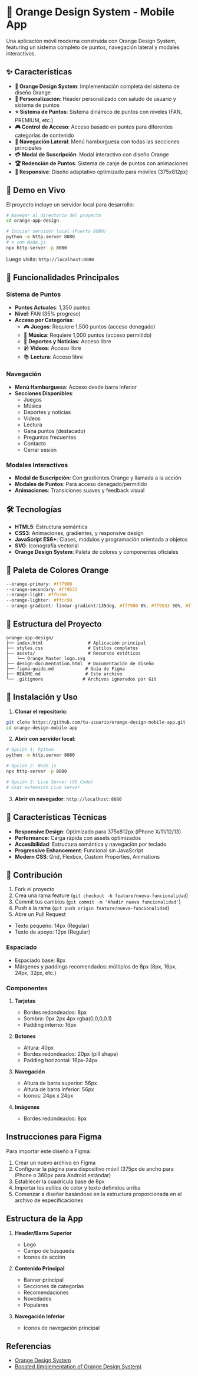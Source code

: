 # 🍊 Orange Design System - Mobile App

Una aplicación móvil moderna construida con Orange Design System, featuring un sistema completo de puntos, navegación lateral y modales interactivos.

## ✨ Características

- **🎨 Orange Design System**: Implementación completa del sistema de diseño Orange
- **👤 Personalización**: Header personalizado con saludo de usuario y sistema de puntos
- **⭐ Sistema de Puntos**: Sistema dinámico de puntos con niveles (FAN, PREMIUM, etc.)
- **🎮 Control de Acceso**: Acceso basado en puntos para diferentes categorías de contenido
- **📱 Navegación Lateral**: Menú hamburguesa con todas las secciones principales
- **💳 Modal de Suscripción**: Modal interactivo con diseño Orange
- **🏆 Redención de Puntos**: Sistema de canje de puntos con animaciones
- **📱 Responsive**: Diseño adaptativo optimizado para móviles (375x812px)

## 🚀 Demo en Vivo

El proyecto incluye un servidor local para desarrollo:

```bash
# Navegar al directorio del proyecto
cd orange-app-design

# Iniciar servidor local (Puerto 8080)
python -m http.server 8080
# o con Node.js
npx http-server -p 8080
```

Luego visita: `http://localhost:8080`

## 📱 Funcionalidades Principales

### Sistema de Puntos
- **Puntos Actuales**: 1,350 puntos
- **Nivel**: FAN (35% progreso)
- **Acceso por Categorías**:
  - 🎮 **Juegos**: Requiere 1,500 puntos (acceso denegado)
  - 🎵 **Música**: Requiere 1,000 puntos (acceso permitido)
  - 📰 **Deportes y Noticias**: Acceso libre
  - 📹 **Videos**: Acceso libre
  - 📚 **Lectura**: Acceso libre

### Navegación
- **Menú Hamburguesa**: Acceso desde barra inferior
- **Secciones Disponibles**:
  - Juegos
  - Música
  - Deportes y noticias
  - Videos
  - Lectura
  - Gana puntos (destacado)
  - Preguntas frecuentes
  - Contacto
  - Cerrar sesión

### Modales Interactivos
- **Modal de Suscripción**: Con gradientes Orange y llamada a la acción
- **Modales de Puntos**: Para acceso denegado/permitido
- **Animaciones**: Transiciones suaves y feedback visual

## 🛠️ Tecnologías

- **HTML5**: Estructura semántica
- **CSS3**: Animaciones, gradientes, y responsive design
- **JavaScript ES6+**: Clases, módulos y programación orientada a objetos
- **SVG**: Iconografía vectorial
- **Orange Design System**: Paleta de colores y componentes oficiales

## 🎨 Paleta de Colores Orange

```css
--orange-primary: #ff7900
--orange-secondary: #ff9533
--orange-light: #ffb366
--orange-lighter: #ffcc99
--orange-gradient: linear-gradient(135deg, #ff7900 0%, #ff9533 50%, #ffb366 100%)
```

## 📁 Estructura del Proyecto

```
orange-app-design/
├── index.html                 # Aplicación principal
├── styles.css                 # Estilos completos
├── assets/                    # Recursos estáticos
│   └── Orange_Master_logo.svg
├── design-documentation.html  # Documentación de diseño
├── figma-guide.md            # Guía de Figma
├── README.md                 # Este archivo
└── .gitignore               # Archivos ignorados por Git
```

## 🚀 Instalación y Uso

1. **Clonar el repositorio**:
```bash
git clone https://github.com/tu-usuario/orange-design-mobile-app.git
cd orange-design-mobile-app
```

2. **Abrir con servidor local**:
```bash
# Opción 1: Python
python -m http.server 8080

# Opción 2: Node.js
npx http-server -p 8080

# Opción 3: Live Server (VS Code)
# Usar extensión Live Server
```

3. **Abrir en navegador**: `http://localhost:8080`

## 🎯 Características Técnicas

- **Responsive Design**: Optimizado para 375x812px (iPhone X/11/12/13)
- **Performance**: Carga rápida con assets optimizados
- **Accesibilidad**: Estructura semántica y navegación por teclado
- **Progressive Enhancement**: Funcional sin JavaScript
- **Modern CSS**: Grid, Flexbox, Custom Properties, Animations

## 🤝 Contribución

1. Fork el proyecto
2. Crea una rama feature (`git checkout -b feature/nueva-funcionalidad`)
3. Commit tus cambios (`git commit -m 'Añadir nueva funcionalidad'`)
4. Push a la rama (`git push origin feature/nueva-funcionalidad`)
5. Abre un Pull Request
  - Texto pequeño: 14px (Regular)
  - Texto de apoyo: 12px (Regular)

### Espaciado

- Espaciado base: 8px
- Márgenes y paddings recomendados: múltiplos de 8px (8px, 16px, 24px, 32px, etc.)

### Componentes

1. **Tarjetas**
   - Bordes redondeados: 8px
   - Sombra: 0px 2px 4px rgba(0,0,0,0.1)
   - Padding interno: 16px

2. **Botones**
   - Altura: 40px
   - Bordes redondeados: 20px (pill shape)
   - Padding horizontal: 16px-24px

3. **Navegación**
   - Altura de barra superior: 56px
   - Altura de barra inferior: 56px
   - Iconos: 24px x 24px

4. **Imágenes**
   - Bordes redondeados: 8px

## Instrucciones para Figma

Para importar este diseño a Figma:

1. Crear un nuevo archivo en Figma
2. Configurar la página para dispositivo móvil (375px de ancho para iPhone o 360px para Android estándar)
3. Establecer la cuadrícula base de 8px
4. Importar los estilos de color y texto definidos arriba
5. Comenzar a diseñar basándose en la estructura proporcionada en el archivo de especificaciones

## Estructura de la App

1. **Header/Barra Superior**
   - Logo
   - Campo de búsqueda
   - Iconos de acción

2. **Contenido Principal**
   - Banner principal
   - Secciones de categorías
   - Recomendaciones
   - Novedades
   - Populares

3. **Navegación Inferior**
   - Iconos de navegación principal

## Referencias

- [Orange Design System](https://system.design.orange.com/)
- [Boosted (Implementation of Orange Design System)](https://boosted.orange.com/docs/5.3/)
